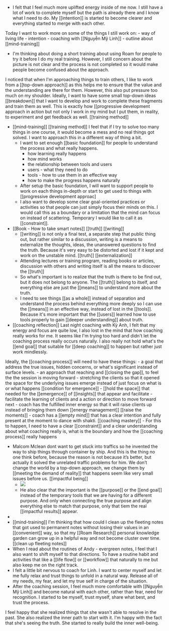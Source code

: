 - I felt that I feel much more uplifted energy inside of me now. I still have a lot of work to complete myself but the path is already there and I know what I need to do. My [[intention]] is started to become clearer and everything started to merge with each other. 

Today I want to work more on some of the things I still work on:
    - way of living life
    - intention
    - coaching with [[Nguyễn Mỹ Linh]]
    - outline about [[mind-training]]
- I'm thinking about doing a short training about using Roam for people to try it before I do my real training. However, I still concern about the picture is not clear and the process is not completed so it would make people become confused about the approach. 

I noticed that when I'm approaching things to train others, I like to work from a [[top-down approach]] as this helps me to ensure that the value and the understanding are there for them. However, this also put pressure too much on my shoulder. Ideally, I want to have some small top-down ideas [[breakdown]] that I want to develop and work to complete these fragments and train them as well. This is exactly how [[progressive development approach in action but not only I work in my mind but I put them, in reality, to experiment and get feedback as well. [[training method]]
- [[mind-training]] [[training method]] I feel that if I try to solve too many things in one course, it would become a mess and no real things got solved. I want to approach this in a different way of thing a bit. 
    - I want to set enough [[basic foundation]] for people to understand the process and what really happens. 
        - how learning really happens
        - how mind works
        - the relationship between tools and users
        - users - what they need to do
        - tools - how to use them in an effective way
        - how to make the progress happens naturally
    - After setup the basic foundation, I will want to support people to work on each things in-depth or start to get used to things with [[progressive development approac]
    - I also want to develop some clear goal-oriented practices or activities so that people can just simply focus their minds on this. I would call this as a boundary or a limitation that the mind can focus on instead of scattering. Temporary I would like to call it as [[constraint]].
- [[Book - How to take smart notes]] [[truth]] [[writing]]
    - [[writing]] is not only a final test, a separate step that public thing out, but rather similar to a discussion, writing is a means to externalize the thoughts, ideas, the unanswered questions to find the truth. Because it's very easy to be distorted and lost if it kept and work on the unstable mind. [[truth]] [[externalization]]
    - Attending lectures or training program, reading books or articles, discussion with others and writing itself is all the means to discover the [[truth]]
    - So what's important is to realize that the truth is there to be find out, but it does not belong to anyone. The [[truth]] belong to itself, and everything else are just the [[means]] to understand more about the truth. 
    - I need to see things [[as a whole]] instead of separation and understand the process behind everything more deeply so I can use the [[means]] in an effective way, instead of lost in the [[tools]]. Because it's more important that the [[users]] learned how to use tools properly to gain [[deeper understanding]] about truth.
- [[coaching reflection]] Last night coaching with Kỳ Anh, I felt that my energy and focus are quite low, I also lost in the mind that how coaching really works for me. It seems like I'm trying too hard and didn't let the coaching process really occurs naturally. I also really not hold what's the [[end goal]] that suitable for [[deep coaching]] to happen but rather just work mindlessly. 

Ideally, the [[coaching process]] will need to have these things:
    - a goal that address the true issues, hidden concerns, or what's significant instead of surface levels.
    - an approach that reaching and [[closing the gap]], to feel the the session is moving forward 
        - stretching the clients so that it opened the space for the underlying issues emerge instead of just focus on what is or what happens [[condition for emergence]]
            - [[hold the space]] that needed for the [[emergence]] of [[insights]] that appear and facilitate
            - facilitate the learning of clients and a action or direction to move forward next
    - coach has the fulfilled inner energy so that it will raise clients up instead of bringing them down [[energy management]] [[raise the moments]]
    - coach has a [[empty mind]] that has a clear intention and fully present at the moment to dance with shakti. [[coaching mastery]]
        - For this to happen, I need to have a clear [[constraint]] and a clear understanding about what coaching really is, what is the boundary and how the [[coaching process]] really happens
- Malcom Mclean dont want to get stuck into traffics so he invented the way to ship things through container by ship. And this is the thing no one think before, because the reason is not because it’s better, but actually it solved the unrelated traffic problems for him. We don’t change the world by a top-down approach, we change them by [[meeting the demand of reality]] that happens seem like very small issues before us. [[impactful being]]
    - ![](https://firebasestorage.googleapis.com/v0/b/firescript-577a2.appspot.com/o/imgs%2Fapp%2FNgoctien%2F5i0kE7O40u.jpeg?alt=media&token=80076444-0063-4c17-aeb5-84e9787b06ae)
    - He also clear that the important is the [[purpose]] or the [[end goal]] instead of the temporary tools that we are having for a different purpose. And only when connecting the true purpose and align everything else to match that purpose, only that tiem the real [[impactful results]] appear.
- 
-  [[mind-training]] I'm thinking that how could I clean up the fleeting notes that got used to permanent notes without losing their values in an [[convenient]] way, so that my [[Roam Research]] personal knowledge garden can grow up in a helpful way and not become cluster over time. [[clean up fleeting notes]]
- When I read about the routines of Andy - evergreen notes, I feel that I also want to shift myself to that directions. To have a routine habit and activities that like a [[life flow]] or [[workflow]] that naturally to me but also keep me on the right track.
- I felt a little bit nervous to coach for Linh. I want to center myself and let me fully relax and trust things to unfold in a natural way. Release all of my needs, my fear, and let my true self in charge of the situation.
- After the coaching session, I feel much more comfortable with [[Nguyễn Mỹ Linh]] and become natural with each other, rather than fear, need for recognition. I started to be myself, trust myself, share what best, and trust the process.

I feel happy that she realized things that she wasn't able to resolve in the past. She also realized the inner path to start with it. I'm happy with the fact that she's seeing the truth. She started to really build the inner well-being.
